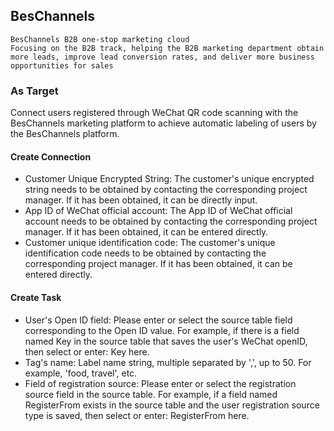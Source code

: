 ## BesChannels
    BesChannels B2B one-stop marketing cloud
    Focusing on the B2B track, helping the B2B marketing department obtain more leads, improve lead conversion rates, and deliver more business opportunities for sales

### As Target
Connect users registered through WeChat QR code scanning with the BesChannels marketing platform to achieve automatic labeling of users by the BesChannels platform.

#### Create Connection

- Customer Unique Encrypted String: The customer's unique encrypted string needs to be obtained by contacting the corresponding project manager. If it has been obtained, it can be directly input.
- App ID of WeChat official account: The App ID of WeChat official account needs to be obtained by contacting the corresponding project manager. If it has been obtained, it can be entered directly.
- Customer unique identification code: The customer's unique identification code needs to be obtained by contacting the corresponding project manager. If it has been obtained, it can be entered directly.

#### Create Task

- User's Open ID field: Please enter or select the source table field corresponding to the Open ID value. For example, if there is a field named Key in the source table that saves the user's WeChat openID, then select or enter: Key here.
- Tag's name: Label name string, multiple separated by ',', up to 50. For example, 'food, travel', etc.
- Field of registration source: Please enter or select the registration source field in the source table. For example, if a field named RegisterFrom exists in the source table and the user registration source type is saved, then select or enter: RegisterFrom here.